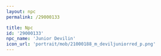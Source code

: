 ```yaml
---
layout: npc
permalink: /29000133

title: Npc
id: '29000133'
npc_name: 'Junior Devilin'
icon_url: 'portrait/mob/21000188_m_deviljuniorred_p.png'
---
```

